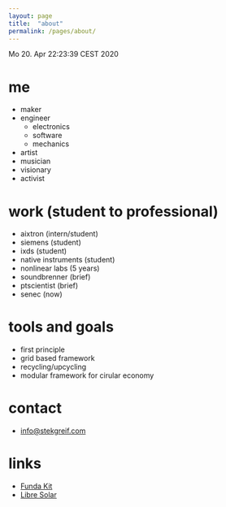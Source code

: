 ```yaml
---
layout: page
title:  "about"
permalink: /pages/about/
---
```


Mo 20. Apr 22:23:39 CEST 2020

# me
- maker
- engineer
  - electronics
  - software
  - mechanics
- artist
- musician
- visionary
- activist

# work (student to professional)
- aixtron (intern/student)
- siemens (student)
- ixds (student)
- native instruments (student)
- nonlinear labs (5 years)
- soundbrenner (brief)
- ptscientist (brief)
- senec (now)

# tools and goals
- first principle
- grid based framework
- recycling/upcycling
- modular framework for cirular economy

# contact
- info@stekgreif.com

# links
- [Funda Kit](http://www.fundakit.org)
- [Libre Solar](https://libre.solar)
